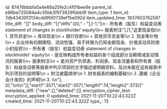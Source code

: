 id: 87476bbbfa0a4e66a25fe2c4f01bee9e
parent_id: e86be725084a4c35bb3f973929fbbb9f
item_type: 1
item_id: 7db43430f3134cdd9561739ef15e092d
item_updated_time: 1637403762597
title_diff: "[]"
body_diff: "[{\"diffs\":[[0,\"  - \"],[-1,\"\\\n  - 所有者（股东）权益变动表 statement of changes in stockholder‘ equity\\\n+ 报表附注\"],[1,\"这里现金指\\\n      1. 货币资金\\\n         + 库存现金\\\n         + 银行存款\\\n         + 其他货币资金等\\\n      2. 现金等价物\\\n         + 企业持有的期限短、流动性强、易于转换为已知金额现金、价值变动风险很小的投资\\\n  - 所有者（股东）权益变动表 statement of changes in stockholder‘ equity\\\n    - 是反映构成所有者权益的各个组成部分当期增减变动情况的报表\\\n+ 报表附注\\\n  + 是对资产负债表、利润表、现金流量表和所有者（股东）权益变动表等报表中列示项目的文字描述或明细资料，及对未能在这些报表中列示项目的说明等\\\n  + 附注披露顺序\\\n    1. 财务报表的编制基础\\\n    2. 遵循《企业会计准则》的声明\\\n    3. \\\n\"],[0,\"\\\n\\\n\"]],\"start1\":3571,\"start2\":3571,\"length1\":74,\"length2\":373}]"
metadata_diff: {"new":{},"deleted":[]}
encryption_cipher_text: 
encryption_applied: 0
updated_time: 2021-11-20T10:22:43.322Z
created_time: 2021-11-20T10:22:43.322Z
type_: 13